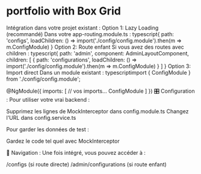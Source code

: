 # portfolio with Box Grid

Intégration dans votre projet existant :
Option 1: Lazy Loading (recommandé)
Dans votre app-routing.module.ts :
typescript{
  path: 'configs',
  loadChildren: () => import('./config/config.module').then(m => m.ConfigModule)
}
Option 2: Route enfant
Si vous avez des routes avec children :
typescript{
  path: 'admin',
  component: AdminLayoutComponent,
  children: [
    {
      path: 'configurations',
      loadChildren: () => import('./config/config.module').then(m => m.ConfigModule)
    }
  ]
}
Option 3: Import direct
Dans un module existant :
typescriptimport { ConfigModule } from './config/config.module';

@NgModule({
  imports: [
    // vos imports...
    ConfigModule
  ]
})
🎛️ Configuration :
Pour utiliser votre vrai backend :

Supprimez les lignes de MockInterceptor dans config.module.ts
Changez l'URL dans config.service.ts

Pour garder les données de test :

Gardez le code tel quel avec MockInterceptor

🚀 Navigation :
Une fois intégré, vous pouvez accéder à :

/configs (si route directe)
/admin/configurations (si route enfant)